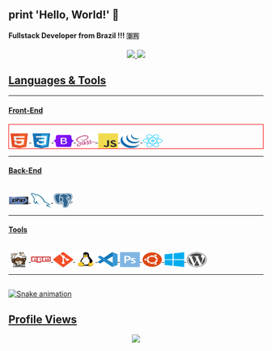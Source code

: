 ## print 'Hello, World!' 🖖
#### Fullstack Developer from Brazil !!! 🇧🇷
<div align="center">
  <a href="https://github.com/andrewrdev">
  <img height="180em" src="https://github-readme-stats.vercel.app/api?username=andrewrdev&show_icons=true&theme=react&include_all_commits=true&count_private=true"/>
  <img height="180em" src="https://github-readme-stats.vercel.app/api/top-langs/?username=andrewrdev&hide=hack,shell&layout=compact&langs_count=7&theme=react"/>
</div>
  
## Languages & Tools
  -----------------------------------------------------
#### Front-End
  
  <div style="display: inline_block; border: 1px solid red;"><br>
  <img align="center" height="30" width="40" title="HTML" src="https://raw.githubusercontent.com/devicons/devicon/master/icons/html5/html5-original.svg">
  <img align="center" height="30" width="40" title="CSS" src="https://raw.githubusercontent.com/devicons/devicon/master/icons/css3/css3-original.svg">
  <img align="center" height="30" width="40" title="Bootstrap" src="https://raw.githubusercontent.com/devicons/devicon/master/icons/bootstrap/bootstrap-original.svg">
  <img align="center" height="30" width="40" title="Sass" src="https://raw.githubusercontent.com/devicons/devicon/master/icons/sass/sass-original.svg">
  <img align="center" height="30" width="40" title="JavaScript" src="https://raw.githubusercontent.com/devicons/devicon/master/icons/javascript/javascript-original.svg">
  <img align="center" height="30" width="40" title="jQuery" src="https://raw.githubusercontent.com/devicons/devicon/master/icons/jquery/jquery-original.svg">
  <img align="center" height="30" width="40" title="React" src="https://raw.githubusercontent.com/devicons/devicon/master/icons/react/react-original.svg">
  
  </div>
  
  -----------------------------------------------------
#### Back-End
  
<div style="display: inline_block"><br>
  <img align="center" height="30" width="40" title="PHP" src="https://raw.githubusercontent.com/devicons/devicon/master/icons/php/php-original.svg">
  <img align="center" height="30" width="40" title="MySQL" src="https://raw.githubusercontent.com/devicons/devicon/master/icons/mysql/mysql-original.svg">
  <img align="center" height="30" width="40" title="PostgreSQL" src="https://raw.githubusercontent.com/devicons/devicon/master/icons/postgresql/postgresql-plain.svg">
</div>
  
  -----------------------------------------------------
#### Tools 
  
<div style="display: inline_block"><br>
  <img align="center" height="30" width="40" title="Composer" src="https://raw.githubusercontent.com/devicons/devicon/master/icons/composer/composer-original.svg">
  <img align="center" height="30" width="40" title="NPM" src="https://raw.githubusercontent.com/devicons/devicon/master/icons/npm/npm-original-wordmark.svg">
  <img align="center" height="30" width="40" title="GIT" src="https://raw.githubusercontent.com/devicons/devicon/master/icons/git/git-original.svg">
  <img align="center" height="30" width="40" title="Linux" src="https://raw.githubusercontent.com/devicons/devicon/master/icons/linux/linux-original.svg">
  <img align="center" height="30" width="40" title="Visual Studio Code" src="https://raw.githubusercontent.com/devicons/devicon/master/icons/vscode/vscode-original.svg">
  <img align="center" height="30" width="40" title="Photoshop" src="https://raw.githubusercontent.com/devicons/devicon/master/icons/photoshop/photoshop-plain.svg">
  <img align="center" height="30" width="40" title="Ubuntu" src="https://raw.githubusercontent.com/devicons/devicon/master/icons/ubuntu/ubuntu-plain.svg">
  <img align="center" height="30" width="40" title="Windows" src="https://raw.githubusercontent.com/devicons/devicon/master/icons/windows8/windows8-original.svg">
  <img align="center" height="30" width="40" title="Wordpress" src="https://raw.githubusercontent.com/devicons/devicon/master/icons/wordpress/wordpress-plain.svg">
</div>
  
  -----------------------------------------------------

##
<div> 
  
  ![Snake animation](https://github.com/andrewrdev/andrewrdev/blob/output/github-contribution-grid-snake.svg)
  
</div>
  
## Profile Views
 <p align="center"> 
   <img alingn="center" src="https://profile-counter.glitch.me/andrewrdev/count.svg" />
 </p>
